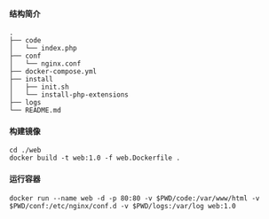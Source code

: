#### 结构简介
```text
.
├── code
│   └── index.php
├── conf
│   └── nginx.conf
├── docker-compose.yml
├── install
│   ├── init.sh
│   └── install-php-extensions
├── logs
└── README.md
```
#### 构建镜像
```text
cd ./web
docker build -t web:1.0 -f web.Dockerfile .

```
#### 运行容器
```text
docker run --name web -d -p 80:80 -v $PWD/code:/var/www/html -v $PWD/conf:/etc/nginx/conf.d -v $PWD/logs:/var/log web:1.0
```
